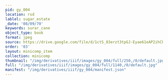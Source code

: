 ```yaml
---
pid: gy_004
location: rsd
lablel: sugar_estate
_date: '08/09/70'
keywords: surar_cane
object_type: book
format: jpeg
source: https://drive.google.com/file/d/1ctS_83erzt3tpGJ-Eyae61eAP2ihCbFQ/view?usp=sharing
order: '03'
layout: minicomp_item
collection: minicomp
thumbnail: "/img/derivatives/iiif/images/gy_004/full/250,/0/default.jpg"
full: "/img/derivatives/iiif/images/gy_004/full/1140,/0/default.jpg"
manifest: "/img/derivatives/iiif/gy_004/manifest.json"
---
```

